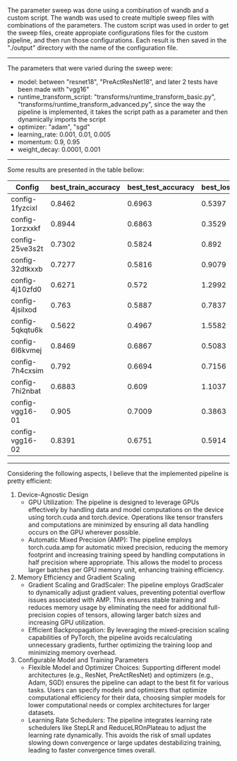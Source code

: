 The parameter sweep was done using a combination of wandb and a custom script. The wandb was used to create multiple sweep files with combinations of the parameters. The custom script was used in order to get the sweep files, create appropiate configurations files for the custom pipeline, and then run those configurations. Each result is then saved in the "./output" directory with the name of the configuration file.

---

The parameters that were varied during the sweep were:

- model: between "resnet18", "PreActResNet18", and later 2 tests have been made with "vgg16"
- runtime_transform_script: "transforms/runtime_transform_basic.py", "transforms/runtime_transform_advanced.py", since the way the pipeline is implemented, it takes the script path as a parameter and then dynamically imports the script
- optimizer: "adam", "sgd"
- learning_rate: 0.001, 0.01, 0.005
- momentum: 0.9, 0.95
- weight_decay: 0.0001, 0.001

---

Some results are presented in the table bellow:

| Config          | best_train_accuracy | best_test_accuracy | best_loss | best_test_loss |
| --------------- | ------------------- | ------------------ | --------- | -------------- |
| config-1fyzcixl | 0.8462              | 0.6963             | 0.5397    | 1.0811         |
| config-1orzxxkf | 0.8944              | 0.6863             | 0.3529    | 1.1895         |
| config-25ve3s2t | 0.7302              | 0.5824             | 0.892     | 1.6542         |
| config-32dtkxxb | 0.7277              | 0.5816             | 0.9079    | 1.6455         |
| config-4j10zfd0 | 0.6271              | 0.572              | 1.2992    | 1.5391         |
| config-4jsilxod | 0.763               | 0.5887             | 0.7837    | 1.6023         |
| config-5qkqtu6k | 0.5622              | 0.4967             | 1.5582    | 1.9935         |
| config-6l6kvmej | 0.8469              | 0.6867             | 0.5083    | 1.1532         |
| config-7h4cxsim | 0.792               | 0.6694             | 0.7156    | 1.1718         |
| config-7hi2nbat | 0.6883              | 0.609              | 1.1037    | 1.3928         |
| config-vgg16-01 | 0.905               | 0.7009             | 0.3863    | 1.1021         |
| config-vgg16-02 | 0.8391              | 0.6751             | 0.5914    | 1.185          |

---

Considering the following aspects, I believe that the implemented pipeline is pretty efficient:

1. Device-Agnostic Design
   - GPU Utilization: The pipeline is designed to leverage GPUs effectively by handling data and model computations on the device using torch.cuda and torch.device. Operations like tensor transfers and computations are minimized by ensuring all data handling occurs on the GPU wherever possible.
   - Automatic Mixed Precision (AMP): The pipeline employs torch.cuda.amp for automatic mixed precision, reducing the memory footprint and increasing training speed by handling computations in half precision where appropriate. This allows the model to process larger batches per GPU memory unit, enhancing training efficiency.
2. Memory Efficiency and Gradient Scaling
   - Gradient Scaling and GradScaler: The pipeline employs GradScaler to dynamically adjust gradient values, preventing potential overflow issues associated with AMP. This ensures stable training and reduces memory usage by eliminating the need for additional full-precision copies of tensors, allowing larger batch sizes and increasing GPU utilization.
   - Efficient Backpropagation: By leveraging the mixed-precision scaling capabilities of PyTorch, the pipeline avoids recalculating unnecessary gradients, further optimizing the training loop and minimizing memory overhead.
3. Configurable Model and Training Parameters
   - Flexible Model and Optimizer Choices: Supporting different model architectures (e.g., ResNet, PreActResNet) and optimizers (e.g., Adam, SGD) ensures the pipeline can adapt to the best fit for various tasks. Users can specify models and optimizers that optimize computational efficiency for their data, choosing simpler models for lower computational needs or complex architectures for larger datasets.
   - Learning Rate Schedulers: The pipeline integrates learning rate schedulers like StepLR and ReduceLROnPlateau to adjust the learning rate dynamically. This avoids the risk of small updates slowing down convergence or large updates destabilizing training, leading to faster convergence times overall.
